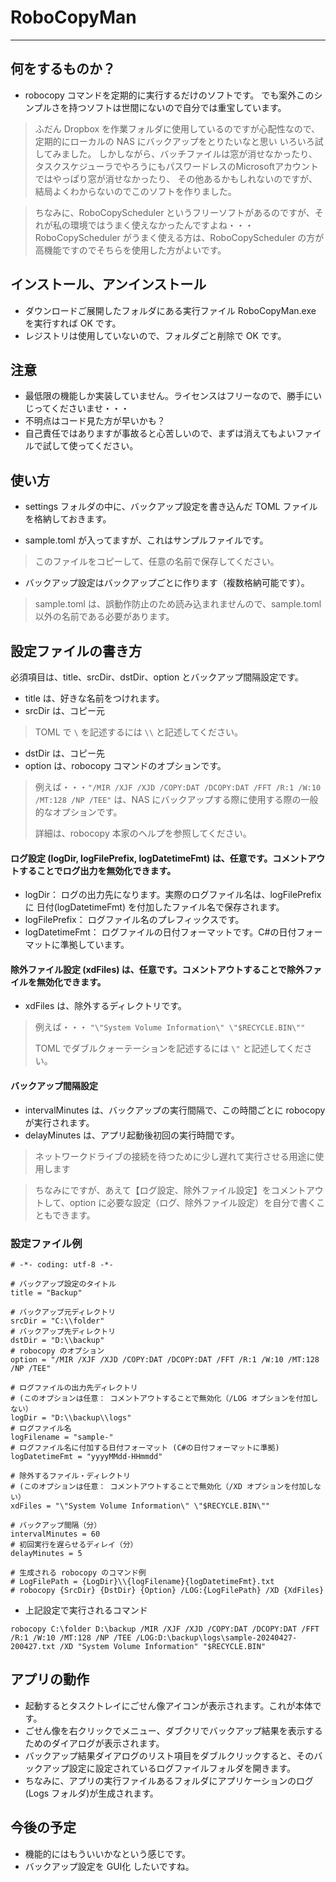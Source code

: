 # RoboCopyMan
---
## 何をするものか？

- robocopy コマンドを定期的に実行するだけのソフトです。
でも案外このシンプルさを持つソフトは世間にないので自分では重宝しています。

> ふだん Dropbox を作業フォルダに使用しているのですが心配性なので、定期的にローカルの NAS にバックアップをとりたいなと思い
いろいろ試してみました。
> しかしながら、バッチファイルは窓が消せなかったり、タスクスケジューラでやろうにもパスワードレスのMicrosoftアカウントではやっぱり窓が消せなかったり、
その他あるかもしれないのですが、結局よくわからないのでこのソフトを作りました。

> ちなみに、RoboCopyScheduler というフリーソフトがあるのですが、それが私の環境ではうまく使えなかったんですよね・・・
> RoboCopyScheduler がうまく使える方は、RoboCopyScheduler の方が高機能ですのでそちらを使用した方がよいです。

## インストール、アンインストール

- ダウンロードご展開したフォルダにある実行ファイル RoboCopyMan.exe を実行すれば OK です。
- レジストリは使用していないので、フォルダごと削除で OK です。

## 注意

- 最低限の機能しか実装していません。ライセンスはフリーなので、勝手にいじってくださいませ・・・
- 不明点はコード見た方が早いかも？
- 自己責任ではありますが事故ると心苦しいので、まずは消えてもよいファイルで試して使ってください。

## 使い方

- settings フォルダの中に、バックアップ設定を書き込んだ TOML ファイルを格納しておきます。

- sample.toml が入ってますが、これはサンプルファイルです。
> このファイルをコピーして、任意の名前で保存してください。

- バックアップ設定はバックアップごとに作ります（複数格納可能です）。
> sample.toml は、誤動作防止のため読み込まれませんので、sample.toml 以外の名前である必要があります。

## 設定ファイルの書き方

必須項目は、title、srcDir、dstDir、option とバックアップ間隔設定です。

- title は、好きな名前をつけれます。
- srcDir は、コピー元
> TOML で `\` を記述するには `\\` と記述してください。
- dstDir は、コピー先
- option は、robocopy コマンドのオプションです。
> 例えば・・・`"/MIR /XJF /XJD /COPY:DAT /DCOPY:DAT /FFT /R:1 /W:10 /MT:128 /NP /TEE"` は、NAS にバックアップする際に使用する際の一般的なオプションです。
> 
> 詳細は、robocopy 本家のヘルプを参照してください。

#### ログ設定 (logDir, logFilePrefix, logDatetimeFmt) は、任意です。コメントアウトすることでログ出力を無効化できます。
- logDir： ログの出力先になります。実際のログファイル名は、logFilePrefix に 日付(logDatetimeFmt) を付加したファイル名で保存されます。
- logFilePrefix： ログファイル名のプレフィックスです。
- logDatetimeFmt： ログファイルの日付フォーマットです。C#の日付フォーマットに準拠しています。

#### 除外ファイル設定 (xdFiles) は、任意です。コメントアウトすることで除外ファイルを無効化できます。
- xdFiles は、除外するディレクトリです。
> 例えば・・・ `"\"System Volume Information\" \"$RECYCLE.BIN\""`
> 
> TOML でダブルクォーテーションを記述するには `\"` と記述してください。

#### バックアップ間隔設定
- intervalMinutes は、バックアップの実行間隔で、この時間ごとに robocopy が実行されます。
- delayMinutes は、アプリ起動後初回の実行時間です。
> ネットワークドライブの接続を待つために少し遅れて実行させる用途に使用します

> ちなみにですが、あえて【ログ設定、除外ファイル設定】をコメントアウトして、option に必要な設定（ログ、除外ファイル設定）を自分で書くこともできます。

### 設定ファイル例
```
# -*- coding: utf-8 -*-

# バックアップ設定のタイトル
title = "Backup"

# バックアップ元ディレクトリ
srcDir = "C:\\folder"
# バックアップ先ディレクトリ
dstDir = "D:\\backup"
# robocopy のオプション
option = "/MIR /XJF /XJD /COPY:DAT /DCOPY:DAT /FFT /R:1 /W:10 /MT:128 /NP /TEE"

# ログファイルの出力先ディレクトリ 
# (このオプションは任意： コメントアウトすることで無効化（/LOG オプションを付加しない）
logDir = "D:\\backup\\logs"
# ログファイル名
logFilename = "sample-"
# ログファイル名に付加する日付フォーマット (C#の日付フォーマットに準拠)
logDatetimeFmt = "yyyyMMdd-HHmmdd"

# 除外するファイル・ディレクトリ
# (このオプションは任意： コメントアウトすることで無効化（/XD オプションを付加しない）
xdFiles = "\"System Volume Information\" \"$RECYCLE.BIN\""

# バックアップ間隔（分）
intervalMinutes = 60
# 初回実行を遅らせるディレイ（分）
delayMinutes = 5

# 生成される robocopy のコマンド例
# LogFilePath = {LogDir}\\{logFilename}{logDatetimeFmt}.txt
# robocopy {SrcDir} {DstDir} {Option} /LOG:{LogFilePath} /XD {XdFiles}
```

- 上記設定で実行されるコマンド
```
robocopy C:\folder D:\backup /MIR /XJF /XJD /COPY:DAT /DCOPY:DAT /FFT /R:1 /W:10 /MT:128 /NP /TEE /LOG:D:\backup\logs\sample-20240427-200427.txt /XD "System Volume Information" "$RECYCLE.BIN"
```

## アプリの動作

- 起動するとタスクトレイにごせん像アイコンが表示されます。これが本体です。
- ごせん像を右クリックでメニュー、ダブクリでバックアップ結果を表示するためのダイアログが表示されます。
- バックアップ結果ダイアログのリスト項目をダブルクリックすると、そのバックアップ設定に設定されているログファイルフォルダを開きます。
- ちなみに、アプリの実行ファイルあるフォルダにアプリケーションのログ(Logs フォルダ)が生成されます。

## 今後の予定

- 機能的にはもういいかなという感じです。
- バックアップ設定を GUI化 したいですね。
